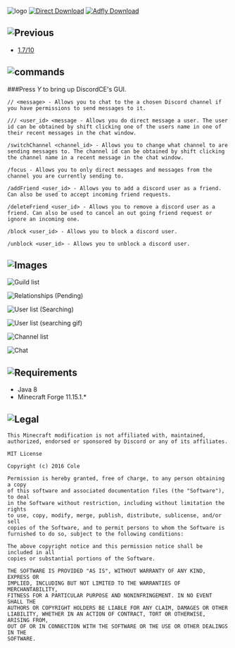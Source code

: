 ![logo](https://i.imgur.com/To6v0oa.png)
[![Direct Download](http://i.imgur.com/tpqZBQT.png)](https://minecraft.curseforge.com/projects/discordce) [![Adfly Download](http://i.imgur.com/MODggaT.png)](http://adf.ly/1163184/https://minecraft.curseforge.com/projects/discordce)

![Previous](http://i.imgur.com/pFx9btG.png)
-------------------------------------------

- [1.7/10](https://github.com/duke605/DiscordCE/tree/1.7.10)

![commands](https://i.imgur.com/mYz3q6Q.png)
--------------------------------------------

###Press *Y* to bring up DiscordCE's GUI.
```
// <message> - Allows you to chat to the a chosen Discord channel if you have permissions to send messages to it.
```
```
/// <user_id> <message - Allows you do direct message a user. The user id can be obtained by shift clicking one of the users name in one of their recent messages in the chat window.
```
```
/switchChannel <channel_id> - Allows you to change what channel to are sending messages to. The channel id can be obtained by shift clicking the channel name in a recent message in the chat window.
```
```
/focus - Allows you to only direct messages and messages from the channel you are currently sending to.
```
```
/addFriend <user_id> - Allows you to add a discord user as a friend. Can also be used to accept incoming friend requests.
```
```
/deleteFriend <user_id> - Allows you to remove a discord user as a friend. Can also be used to cancel an out going friend request or ignore an incoming one.
```
```
/block <user_id> - Allows you to block a discord user.
```
```
/unblock <user_id> - Allows you to unblock a discord user.
```
![Images](https://i.imgur.com/2DkWHT5.png)
------------------------------------------

![Guild list](https://i.imgur.com/sXLhlwx.png)

![Relationships (Pending)](https://i.imgur.com/eo9kmuQ.png)

![User list (Searching)](https://i.imgur.com/7u64k2P.png)


![User list (searching gif)](https://i.imgur.com/b2H0oSp.gif)

![Channel list](https://i.imgur.com/BF58dWR.gif)

![Chat](https://i.imgur.com/9I6qXuz.png)

![Requirements](http://i.imgur.com/uvdpPEp.png)
-----------------------------------------------

- Java 8
- Minecraft Forge 11.15.1.*

![Legal](https://i.imgur.com/8XOX2gg.png)
-----------------------------------------

```
This Minecraft modification is not affiliated with, maintained, authorized, endorsed or sponsored by Discord or any of its affiliates.
```
```
MIT License

Copyright (c) 2016 Cole

Permission is hereby granted, free of charge, to any person obtaining a copy
of this software and associated documentation files (the "Software"), to deal
in the Software without restriction, including without limitation the rights
to use, copy, modify, merge, publish, distribute, sublicense, and/or sell
copies of the Software, and to permit persons to whom the Software is
furnished to do so, subject to the following conditions:

The above copyright notice and this permission notice shall be included in all
copies or substantial portions of the Software.

THE SOFTWARE IS PROVIDED "AS IS", WITHOUT WARRANTY OF ANY KIND, EXPRESS OR
IMPLIED, INCLUDING BUT NOT LIMITED TO THE WARRANTIES OF MERCHANTABILITY,
FITNESS FOR A PARTICULAR PURPOSE AND NONINFRINGEMENT. IN NO EVENT SHALL THE
AUTHORS OR COPYRIGHT HOLDERS BE LIABLE FOR ANY CLAIM, DAMAGES OR OTHER
LIABILITY, WHETHER IN AN ACTION OF CONTRACT, TORT OR OTHERWISE, ARISING FROM,
OUT OF OR IN CONNECTION WITH THE SOFTWARE OR THE USE OR OTHER DEALINGS IN THE
SOFTWARE.
```